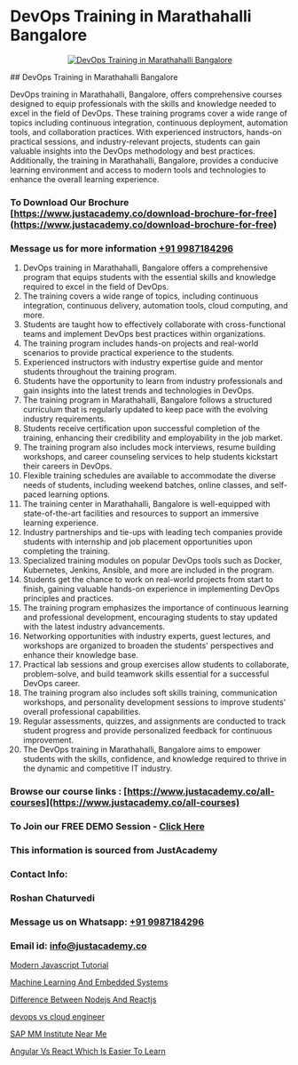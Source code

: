 # DevOps Training in Marathahalli Bangalore

<p align="center">
  <a href="https://justacademy.co/course-detail/core-java-training">
    <img src="https://justacademy.co/storage2/course_image/1677245426_course_image.webp" alt="DevOps Training in Marathahalli Bangalore">
  </a>
</p>
## DevOps Training in Marathahalli Bangalore

DevOps training in Marathahalli, Bangalore, offers comprehensive courses designed to equip professionals with the skills and knowledge needed to excel in the field of DevOps. These training programs cover a wide range of topics including continuous integration, continuous deployment, automation tools, and collaboration practices. With experienced instructors, hands-on practical sessions, and industry-relevant projects, students can gain valuable insights into the DevOps methodology and best practices. Additionally, the training in Marathahalli, Bangalore, provides a conducive learning environment and access to modern tools and technologies to enhance the overall learning experience.
### To Download Our Brochure [https://www.justacademy.co/download-brochure-for-free](https://www.justacademy.co/download-brochure-for-free)
### Message us for more information [+91 9987184296](https://api.whatsapp.com/send?phone=919987184296)
1) DevOps training in Marathahalli, Bangalore offers a comprehensive program that equips students with the essential skills and knowledge required to excel in the field of DevOps.
2) The training covers a wide range of topics, including continuous integration, continuous delivery, automation tools, cloud computing, and more.
3) Students are taught how to effectively collaborate with cross-functional teams and implement DevOps best practices within organizations.
4) The training program includes hands-on projects and real-world scenarios to provide practical experience to the students.
5) Experienced instructors with industry expertise guide and mentor students throughout the training program.
6) Students have the opportunity to learn from industry professionals and gain insights into the latest trends and technologies in DevOps.
7) The training program in Marathahalli, Bangalore follows a structured curriculum that is regularly updated to keep pace with the evolving industry requirements.
8) Students receive certification upon successful completion of the training, enhancing their credibility and employability in the job market.
9) The training program also includes mock interviews, resume building workshops, and career counseling services to help students kickstart their careers in DevOps.
10) Flexible training schedules are available to accommodate the diverse needs of students, including weekend batches, online classes, and self-paced learning options.
11) The training center in Marathahalli, Bangalore is well-equipped with state-of-the-art facilities and resources to support an immersive learning experience.
12) Industry partnerships and tie-ups with leading tech companies provide students with internship and job placement opportunities upon completing the training.
13) Specialized training modules on popular DevOps tools such as Docker, Kubernetes, Jenkins, Ansible, and more are included in the program.
14) Students get the chance to work on real-world projects from start to finish, gaining valuable hands-on experience in implementing DevOps principles and practices.
15) The training program emphasizes the importance of continuous learning and professional development, encouraging students to stay updated with the latest industry advancements.
16) Networking opportunities with industry experts, guest lectures, and workshops are organized to broaden the students' perspectives and enhance their knowledge base.
17) Practical lab sessions and group exercises allow students to collaborate, problem-solve, and build teamwork skills essential for a successful DevOps career.
18) The training program also includes soft skills training, communication workshops, and personality development sessions to improve students' overall professional capabilities.
19) Regular assessments, quizzes, and assignments are conducted to track student progress and provide personalized feedback for continuous improvement.
20) The DevOps training in Marathahalli, Bangalore aims to empower students with the skills, confidence, and knowledge required to thrive in the dynamic and competitive IT industry.

### Browse our course links : [https://www.justacademy.co/all-courses](https://www.justacademy.co/all-courses) 
### To Join our FREE DEMO Session - [Click Here](https://www.justacademy.co/register-for-course-demo)


### This information is sourced from JustAcademy
### Contact Info:
### Roshan Chaturvedi
### Message us on Whatsapp: [+91 9987184296](https://api.whatsapp.com/send?phone=919987184296)
### Email id: [info@justacademy.co](mailto:info@justacademy.co)
                
[Modern Javascript Tutorial](https://www.linkedin.com/pulse/modern-javascript-tutorial-justacademy-sunnyvale-ruzgc?trackingId=LayAgwhP%2BNWdGQhj3gckfg%3D%3D&lipi=urn%3Ali%3Apage%3Ad_flagship3_company_admin%3BUjFoUpg3TaeqGUVsU2Vh7w%3D%3D)

[Machine Learning And Embedded Systems](https://www.linkedin.com/pulse/machine-learning-embedded-systems-justacademyderby-cnqhe?trackingId=W4iQZqlujB%2BPzewZhzlNkQ%3D%3D&lipi=urn%3Ali%3Apage%3Ad_flagship3_company_admin%3BPi8IvO9YQ5y8xQZ23yq6yg%3D%3D)

[Difference Between Nodejs And Reactjs](https://medium.com/@kumarishimmi99/difference-between-nodejs-and-reactjs-5f443e69eaaa)

[devops vs cloud engineer](https://medium.com/@justacademytraining/devops-vs-cloud-engineer-a2cb5a47896a)

[SAP MM Institute Near Me](https://justacademyin.github.io/Articles/SAP-MM-Institute-Near-Me)

[Angular Vs React Which Is Easier To Learn](https://justacademyin.github.io/justacademy/angular-vs-react-which-is-easier-to-learn)

